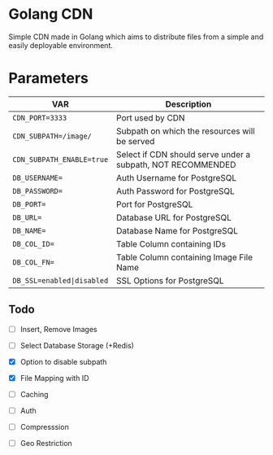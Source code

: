 # Golang CDN
Simple CDN made in Golang which aims to distribute files from a simple and easily deployable environment.

# Parameters
| VAR | Description |
|---|---|
| `CDN_PORT=3333` | Port used by CDN |  
| `CDN_SUBPATH=/image/` | Subpath on which the resources will be served |  
| `CDN_SUBPATH_ENABLE=true` | Select if CDN should serve under a subpath, NOT RECOMMENDED |  
| `DB_USERNAME=` | Auth Username for PostgreSQL |  
| `DB_PASSWORD=` | Auth Password for PostgreSQL |  
| `DB_PORT=` | Port for PostgreSQL |  
| `DB_URL=` | Database URL for PostgreSQL |  
| `DB_NAME=` | Database Name for PostgreSQL |  
| `DB_COL_ID=` | Table Column containing IDs |  
| `DB_COL_FN=` | Table Column containing Image File Name |  
| `DB_SSL=enabled\|disabled` | SSL Options for PostgreSQL |  

## Todo
- [ ] Insert, Remove Images
- [ ] Select Database Storage (+Redis)
- [x] Option to disable subpath
- [x] File Mapping with ID
- [ ] Caching
- [ ] Auth
- [ ] Compresssion
- [ ] Geo Restriction

